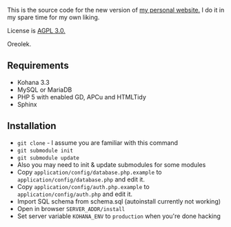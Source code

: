 This is the source code for the new version of [my personal website.](http://oreolek.ru/) I do it in my spare time for my own liking. 

License is [AGPL 3.0.](http://www.tldrlegal.com/l/AGPL3)

Oreolek.

## Requirements
* Kohana 3.3
* MySQL or MariaDB
* PHP 5 with enabled GD, APCu and HTMLTidy
* Sphinx

## Installation

* `git clone` - I assume you are familiar with this command
* `git submodule init`
* `git submodule update`
* Also you may need to init & update submodules for some modules
* Copy `application/config/database.php.example` to `application/config/database.php` and edit it.
* Copy `application/config/auth.php.example` to `application/config/auth.php` and edit it.
* Import SQL schema from schema.sql (autoinstall currently not working)
* Open in browser `SERVER_ADDR/install`
* Set server variable `KOHANA_ENV` to `production` when you're done hacking
